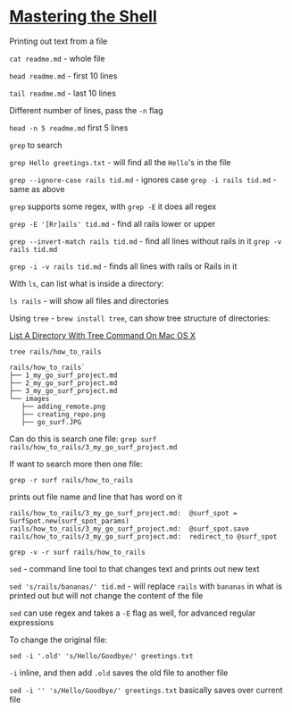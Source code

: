 # [Mastering the Shell](https://thoughtbot.com/upcase/mastering-the-shell)

Printing out text from a file

`cat readme.md` - whole file

`head readme.md` - first 10 lines

`tail readme.md` - last 10 lines

Different number of lines, pass the `-n` flag

`head -n 5 readme.md` first 5 lines


`grep` to search

`grep Hello greetings.txt` - will find all the `Hello`'s in the file

`grep --ignore-case rails tid.md` - ignores case
`grep -i rails tid.md` - same as above

`grep` supports some regex, with `grep -E` it does all regex

`grep -E '[Rr]ails' tid.md` - find all rails lower or upper

`grep --invert-match rails tid.md` - find all lines without rails in it
`grep -v rails tid.md`

`grep -i -v rails tid.md` - finds all lines with rails or Rails in it


 With `ls`, can list what is inside a directory:

 `ls rails` - will show all files and directories

 Using `tree` - `brew install tree`, can show tree structure of directories:

 [List A Directory With Tree Command On Mac OS X](https://rschu.me/list-a-directory-with-tree-command-on-mac-os-x-3b2d4c4a4827)

 `tree rails/how_to_rails`

 ```
 rails/how_to_rails`
├── 1_my_go_surf_project.md
├── 2_my_go_surf_project.md
├── 3_my_go_surf_project.md
└── images
    ├── adding_remote.png
    ├── creating_repo.png
    ├── go_surf.JPG
```

 Can do this is search one file:
 `grep surf rails/how_to_rails/3_my_go_surf_project.md`

If want to search more then one file:

`grep -r surf rails/how_to_rails`

prints out file name and line that has word on it

```
rails/how_to_rails/3_my_go_surf_project.md:  @surf_spot = SurfSpot.new(surf_spot_params)
rails/how_to_rails/3_my_go_surf_project.md:  @surf_spot.save
rails/how_to_rails/3_my_go_surf_project.md:  redirect_to @surf_spot
```

`grep -v -r surf rails/how_to_rails`


`sed` - command line tool to that changes text and prints out new text

`sed 's/rails/bananas/' tid.md` - will replace `rails` with `bananas` in what is printed out but will not change the content of the file

`sed` can use regex and takes a `-E` flag as well, for advanced regular expressions

To change the original file:

`sed -i '.old' 's/Hello/Goodbye/' greetings.txt`

`-i` inline, and then add `.old` saves the old file to another file

`sed -i '' 's/Hello/Goodbye/' greetings.txt` basically saves over current file
